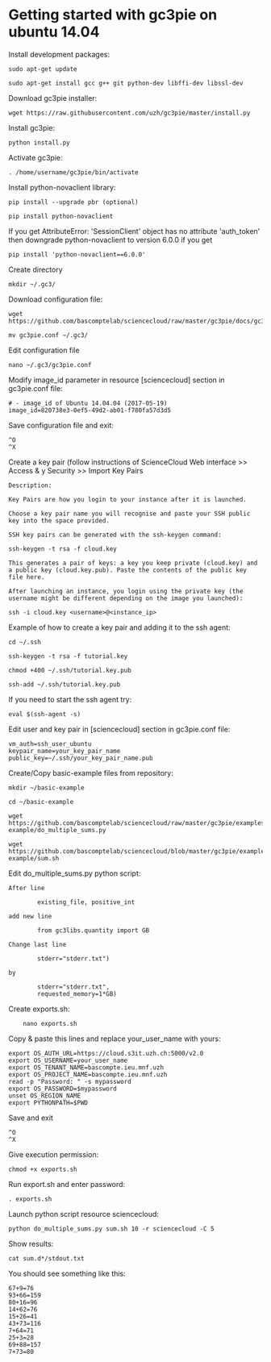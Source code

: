 # Getting started with gc3pie on ubuntu 14.04

Install development packages:
```
sudo apt-get update

sudo apt-get install gcc g++ git python-dev libffi-dev libssl-dev
```    

Download gc3pie installer:
```
wget https://raw.githubusercontent.com/uzh/gc3pie/master/install.py
```

Install gc3pie:
```
python install.py
```

Activate gc3pie:
```
. /home/username/gc3pie/bin/activate
```

Install python-novaclient library:
```
pip install --upgrade pbr (optional)

pip install python-novaclient
```

If you get AttributeError: 'SessionClient' object has no attribute 'auth_token' then downgrade python-novaclient to version 6.0.0 if you get 
```
pip install 'python-novaclient==6.0.0'
```

Create directory
```
mkdir ~/.gc3/
```

Download configuration file:
``` 
wget https://github.com/bascomptelab/sciencecloud/raw/master/gc3pie/docs/gc3pie.conf

mv gc3pie.conf ~/.gc3/
```

Edit configuration file
```
nano ~/.gc3/gc3pie.conf
```

Modify image_id parameter in resource [sciencecloud] section in gc3pie.conf file:
```
# - image_id of Ubuntu 14.04.04 (2017-05-19)
image_id=820738e3-0ef5-49d2-ab01-f780fa57d3d5
```
Save configuration file and exit:
```
^O
^X
```

Create a key pair (follow instructions of ScienceCloud Web interface >> Access & y Security >> Import Key Pairs
```
Description:

Key Pairs are how you login to your instance after it is launched.

Choose a key pair name you will recognise and paste your SSH public key into the space provided.

SSH key pairs can be generated with the ssh-keygen command:

ssh-keygen -t rsa -f cloud.key

This generates a pair of keys: a key you keep private (cloud.key) and a public key (cloud.key.pub). Paste the contents of the public key file here.

After launching an instance, you login using the private key (the username might be different depending on the image you launched):

ssh -i cloud.key <username>@<instance_ip>
```
Example of how to create a key pair and adding it to the ssh agent:
```
cd ~/.ssh

ssh-keygen -t rsa -f tutorial.key

chmod +400 ~/.ssh/tutorial.key.pub

ssh-add ~/.ssh/tutorial.key.pub
```
If you need to start the ssh agent try:
```
eval $(ssh-agent -s)
```

Edit user and key pair in [sciencecloud] section in gc3pie.conf file:
```
vm_auth=ssh_user_ubuntu
keypair_name=your_key_pair_name
public_key=~/.ssh/your_key_pair_name.pub
```

Create/Copy basic-example files from repository:
```
mkdir ~/basic-example

cd ~/basic-example

wget https://github.com/bascomptelab/sciencecloud/raw/master/gc3pie/examples/bash/basic-example/do_multiple_sums.py

wget https://github.com/bascomptelab/sciencecloud/blob/master/gc3pie/examples/bash/basic-example/sum.sh
```    

Edit do_multiple_sums.py python script:
```
After line

        existing_file, positive_int

add new line

        from gc3libs.quantity import GB

Change last line

        stderr="stderr.txt")

by

        stderr="stderr.txt",
        requested_memory=1*GB)
```

Create exports.sh:
```
    nano exports.sh
```
Copy & paste this lines and replace your_user_name with yours:
```
export OS_AUTH_URL=https://cloud.s3it.uzh.ch:5000/v2.0
export OS_USERNAME=your_user_name
export OS_TENANT_NAME=bascompte.ieu.mnf.uzh
export OS_PROJECT_NAME=bascompte.ieu.mnf.uzh
read -p "Password: " -s mypassword
export OS_PASSWORD=$mypassword
unset OS_REGION_NAME
export PYTHONPATH=$PWD
```

Save and exit
```
^O
^X
```

Give execution permission:
```
chmod +x exports.sh
```

Run export.sh and enter password:
```
. exports.sh
```

Launch python script resource sciencecloud:
```
python do_multiple_sums.py sum.sh 10 -r sciencecloud -C 5
```

Show results:
```
cat sum.d*/stdout.txt
```

You should see something like this:
```   
67+9=76
93+66=159
80+16=96
14+62=76
15+26=41
43+73=116
7+64=71
25+3=28
69+88=157
7+73=80
```
    
